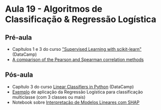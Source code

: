 # Aula 19 - Algoritmos de Classificação & Regressão Logística


## Pré-aula

- Capítulos 1 e 3 do curso ["Supervised Learning with scikit-learn"](https://www.datacamp.com/courses/supervised-learning-with-scikit-learn) (DataCamp)
- [A comparison of the Pearson and Spearman correlation methods](https://support.minitab.com/en-us/minitab-express/1/help-and-how-to/modeling-statistics/regression/supporting-topics/basics/a-comparison-of-the-pearson-and-spearman-correlation-methods)

## Pós-aula

- Capítulo 3 do curso [Linear Classifiers in Python](https://www.datacamp.com/courses/linear-classifiers-in-python) (DataCamp)
- [Exemplo](http://scikit-learn.org/stable/auto_examples/linear_model/plot_iris_logistic.html) de aplicação da Regressão Logística para classificação multiclasse (com 3 classes ou mais)
- Notebook sobre [Interpretação de Modelos Lineares com SHAP](notebooks/pos-aula_interpretabilidade.ipynb)
